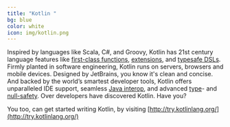 ```yaml
---
title: "Kotlin "
bg: blue
color: white
icon: img/kotlin.png
---
```


Inspired by languages like Scala, C#, and Groovy, Kotlin has 21st century language features like [first-class functions](https://kotlinlang.org/docs/reference/lambdas.html), [extensions](https://kotlinlang.org/docs/reference/extensions.html), and [typesafe DSLs](https://kotlinlang.org/docs/reference/type-safe-builders.html). Firmly planted in software engineering, Kotlin runs on servers, browsers and mobile devices. Designed by JetBrains, you know it's clean and concise. And backed by the world’s smartest developer tools, Kotlin offers unparalleled IDE support, seamless [Java interop](https://kotlinlang.org/docs/reference/java-interop.html), and advanced [type](https://kotlinlang.org/docs/reference/typecasts.html)- and [null-safety](https://kotlinlang.org/docs/reference/null-safety.html). Over <span id="total-kotlin-projects"></span> developers have discovered Kotlin. Have you?

<div id="kotlin-projects">
    <ul></ul>
</div>

You too, can get started writing Kotlin, by visiting [http://try.kotlinlang.org/](http://try.kotlinlang.org/)